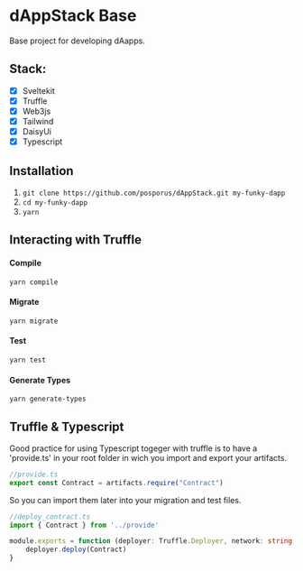 # dAppStack Base
Base project for developing dAapps.

## Stack:
- [x] Sveltekit
- [x] Truffle
- [x] Web3js
- [x] Tailwind
- [x] DaisyUi
- [x] Typescript

## Installation

1. `git clone https://github.com/posporus/dAppStack.git my-funky-dapp`
2. `cd my-funky-dapp`
3. `yarn`

## Interacting with Truffle
#### Compile
`yarn compile`
#### Migrate
`yarn migrate`
#### Test
`yarn test`
#### Generate Types
`yarn generate-types`

## Truffle & Typescript
Good practice for using Typescript togeger with truffle is to
have a 'provide.ts' in your root folder in wich you import and export your
artifacts.

``` ts
//provide.ts
export const Contract = artifacts.require("Contract")
```
So you can import them later into your migration and test files.
``` ts
//deploy_contract.ts
import { Contract } from '../provide'

module.exports = function (deployer: Truffle.Deployer, network: string, accounts: string[]) {
    deployer.deploy(Contract)
}

```

